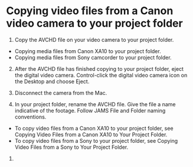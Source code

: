 # Copying video files from a Canon video camera to your project folder

1. Copy the AVCHD file on your video camera to your project folder.

  * Copying media files from Canon XA10 to your project folder.
  * Copying media files from Sony camcorder to your project folder.

2. After the AVCHD file has finished copying to your project folder, eject the digital video camera. Control-click the digital video camera icon on the Desktop and choose Eject.

3. Disconnect the camera from the Mac.

4. In your project folder, rename the AVCHD file. Give the file a name indicative of the footage. Follow JAMS File and Folder naming conventions.


* To copy video files from a Canon XA10 to your project folder, see Copying Video Files from a Canon XA10 to Your Project Folder.
* To copy video files from a Sony to your project folder, see Copying Video Files from a Sony to Your Project Folder.




1. 




